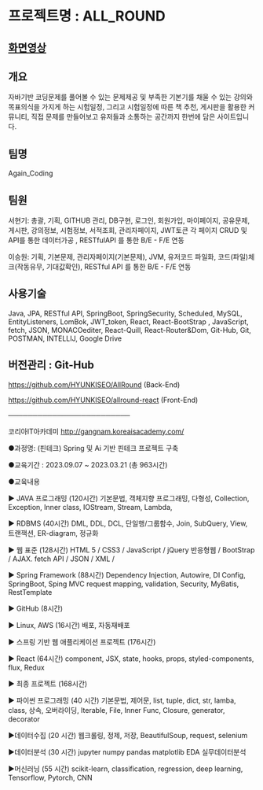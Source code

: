 # 프로젝트명 : ALL_ROUND

## [화면영상](https://www.youtube.com/watch?v=dg-0Nan8PDQ&list=PLedGoSru794_gV9NDzrzhk2PsJGThG23p&index=1)

## 개요 
자바기반 코딩문제를 풀어볼 수 있는 문제제공 및 부족한 기본기를 채울 수 있는 강의와 목표의식을 가지게 하는 시험일정, 그리고 시험일정에 따른 책 추천, 게시판을 활용한 커뮤니티, 직접 문제를 만들어보고 유저들과 소통하는 공간까지 한번에 담은 사이트입니다.

## 팀명
Again_Coding

## 팀원 
   서현기: 총괄, 기획, GITHUB 관리, DB구현, 로그인, 회원가입, 마이페이지, 공유문제, 게시판, 강의정보, 시험정보, 서적조회, 관리자페이지, JWT토큰 각 페이지 CRUD 및 API를 통한 데이터가공 , RESTfulAPI 를 통한 B/E - F/E 연동
  
   이승원: 기획, 기본문제, 관리자페이지(기본문제), JVM, 유저코드 파일화, 코드(파일)체크(작동유무, 기대값확인), RESTful API 를 통한 B/E - F/E 연동


## 사용기술
Java, JPA, RESTful API, SpringBoot, SpringSecurity, Scheduled, MySQL, EntityListeners, LomBok, JWT_token, React, React-BootStrap , JavaScript, fetch, JSON, MONACOediter, React-Quill, React-Router&Dom, Git-Hub, Git, POSTMAN, INTELLIJ, Google Drive

## 버전관리 : Git-Hub

https://github.com/HYUNKISEO/AllRound (Back-End)

https://github.com/HYUNKISEO/allround-react (Front-End)

─────────────────────────

코리아IT아카데미 http://gangnam.koreaisacademy.com/

●과정명:  (핀테크) Spring 및 Ai 기반 핀테크 프로젝트 구축

●교육기간 : 2023.09.07 ~ 2023.03.21 (총 963시간)

●교육내용 

▶ JAVA 프로그래밍 (120시간)
 기본문법, 객체지향 프로그래밍, 다형성, Collection, Exception, Inner class, IOStream, Stream, Lambda, 

▶ RDBMS (40시간)
 DML, DDL, DCL, 단일행/그룹함수, Join, SubQuery, View, 트랜잭션, ER-diagram, 정규화

▶ 웹 표준  (128시간)
 HTML 5 / CSS3 / JavaScript / jQuery
 반응형웹 / BootStrap / AJAX. fetch API / JSON / XML /

▶ Spring Framework (88시간)
 Dependency Injection, Autowire, DI Config,  SpringBoot, Sping MVC
 request mapping, validation, Security,  MyBatis, RestTemplate

▶ GitHub (8시간)

▶ Linux, AWS  (16시간)
 배포,  자동재배포

▶ 스프링 기반 웹 애플리케이션 프로젝트 (176시간)

▶ React (64시간)
component, JSX, state, hooks, props, styled-components, flux, Redux

▶ 최종 프로젝트 (168시간)

▶ 파이썬 프로그래밍 (40 시간)
기본문법, 제어문, list, tuple, dict, str, lamba, class, 상속, 오버라이딩, Iterable, File, Inner Func, Closure, generator, decorator

▶데이터수집 (20 시간)
웹크롤링, 정제, 저장, BeautifulSoup, request, selenium

▶데이터분석 (30 시간)
jupyter numpy pandas matplotlib EDA 실무데이터분석

▶머신러닝 (55 시간)
scikit-learn, classification, regression, deep learning, Tensorflow, Pytorch, CNN
